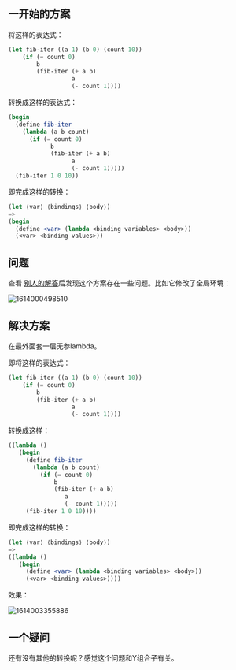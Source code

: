 ## 一开始的方案

将这样的表达式：

```scheme
(let fib-iter ((a 1) (b 0) (count 10))
    (if (= count 0)
        b
        (fib-iter (+ a b) 
                  a 
                  (- count 1))))
```

转换成这样的表达式：

```scheme
(begin
  (define fib-iter
    (lambda (a b count)
      (if (= count 0)
            b
            (fib-iter (+ a b) 
                  a 
                  (- count 1)))))
  (fib-iter 1 0 10))
```

即完成这样的转换：

```scheme
(let ⟨var⟩ ⟨bindings⟩ ⟨body⟩)
=>
(begin
  (define <var> (lambda <binding variables> <body>))
  (<var> <binding values>))
```

## 问题

查看 <a href="http://community.schemewiki.org/?sicp-ex-4.8">别人的解答</a>后发现这个方案存在一些问题。比如它修改了全局环境：

![1614000498510](/home/toorevitimirp/Desktop/SICP/exercise/4/4-1/pics/1614000498510.png)

## 解决方案

在最外面套一层无参lambda。

即将这样的表达式：

```scheme
(let fib-iter ((a 1) (b 0) (count 10))
    (if (= count 0)
        b
        (fib-iter (+ a b) 
                  a 
                  (- count 1))))
```

转换成这样：

```scheme
((lambda ()
   (begin
     (define fib-iter
       (lambda (a b count)
         (if (= count 0)
             b
             (fib-iter (+ a b) 
                a 
                (- count 1)))))
     (fib-iter 1 0 10))))
```

即完成这样的转换：

```scheme
(let ⟨var⟩ ⟨bindings⟩ ⟨body⟩)
=>
((lambda ()
   (begin
     (define <var> (lambda <binding variables> <body>))
     (<var> <binding values>))))
```

效果：

![1614003355886](pics/1614003355886.png)

## 一个疑问

还有没有其他的转换呢？感觉这个问题和Y组合子有关。

